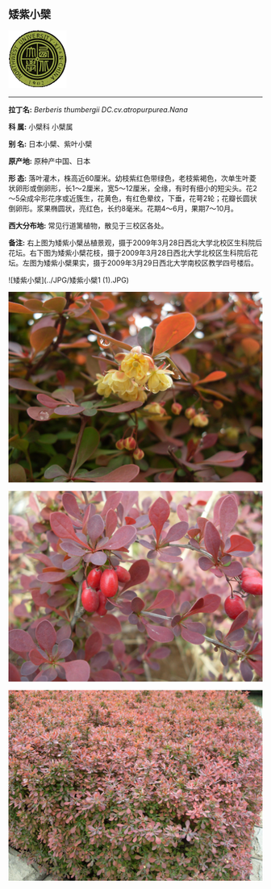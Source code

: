 ## 矮紫小檗

![西北大学校园网络植物志](../JPG/nwu.gif)

---

**拉丁名:**  _Berberis thumbergii DC.cv.atropurpurea.Nana_

**科 属:** 小檗科 小檗属

**别 名:** 日本小檗、紫叶小檗

**原产地:** 原种产中国、日本

**形  态:** 落叶灌木，株高近60厘米。幼枝紫红色带绿色，老枝紫褐色，次单生叶菱状卵形或倒卵形，长1～2厘米，宽5～12厘米，全缘，有时有细小的短尖头。花2～5朵成伞形花序或近簇生，花黄色，有红色晕纹，下垂，花萼2轮；花瓣长圆状倒卵形。浆果椭圆状，亮红色，长约8毫米。花期4～6月，果期7～10月。　　　　　　　　　　　

**西大分布地:** 常见行道篱植物，散见于三校区各处。

**备注:** 右上图为矮紫小檗丛植景观，摄于2009年3月28日西北大学北校区生科院后花坛。右下图为矮紫小檗花枝，摄于2009年3月28日西北大学北校区生科院后花坛。左图为矮紫小檗果实，摄于2009年3月29日西北大学南校区教学四号楼后。

![矮紫小檗](../JPG/矮紫小檗1 (1).JPG) 

![矮紫小檗](../JPG/矮紫小檗1.JPG) 

![矮紫小檗](../JPG/矮紫小檗2.JPG) 

![矮紫小檗](../JPG/矮紫小檗3.JPG) 

